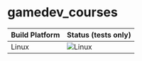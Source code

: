 # gamedev_courses

Build Platform   | Status (tests only)
---------------- | ----------------------
Linux            | ![Linux](https://gitlab.com/OneWhiteSpirit/gamedev_courses/badges/master/build.svg)
